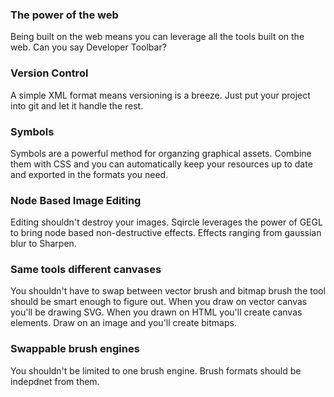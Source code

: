 ### The power of the web

Being built on the web means you can leverage all the tools built on the web. Can you say Developer Toolbar?

### Version Control

A simple XML format means versioning is a breeze. Just put your project into git and let it handle the rest.

### Symbols

Symbols are a powerful method for organzing graphical assets. Combine them with CSS and you can automatically keep your
resources up to date and exported in the formats you need.

### Node Based Image Editing

Editing shouldn't destroy your images. Sqircle leverages the power of GEGL to bring node based non-destructive effects.
Effects ranging from gaussian blur to Sharpen.

### Same tools different canvases

You shouldn't have to swap between vector brush and bitmap brush the tool should be smart enough to figure out.
When you draw on vector canvas you'll be drawing SVG. When you drawn on HTML you'll create canvas elements. Draw on an image and you'll create bitmaps.

### Swappable brush engines

You shouldn't be limited to one brush engine. Brush formats should be indepdnet from them.